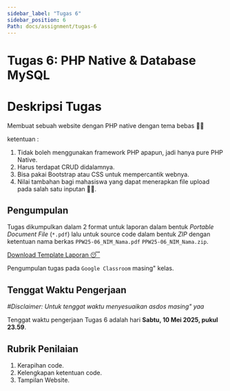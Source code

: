 ```yaml
---
sidebar_label: "Tugas 6"
sidebar_position: 6
Path: docs/assignment/tugas-6
---
```


# Tugas 6: PHP Native & Database MySQL

# Deskripsi Tugas

Membuat sebuah website dengan PHP native dengan tema bebas 👍🏻

ketentuan :
1. Tidak boleh menggunakan framework PHP apapun, jadi hanya pure PHP Native.
2. Harus terdapat CRUD didalamnya.
3. Bisa pakai Bootstrap atau CSS untuk mempercantik webnya.
4. Nilai tambahan bagi mahasiswa yang dapat menerapkan file upload pada salah satu inputan 🤝🏻.

## Pengumpulan

Tugas dikumpulkan dalam 2 format untuk laporan dalam bentuk *Portable Document File* (`*.pdf`) lalu untuk source code dalam bentuk *ZIP* dengan ketentuan nama berkas `PPW25-06_NIM_Nama.pdf` `PPW25-06_NIM_Nama.zip`.

[Download Template Laporan 😴](https://github.com/PEMWEB-2025/PEMWEB-2025/raw/021ac9dd5da252489ded588f940d6067e7c963c9/static/berkas/Template%20Laporan.docx)

Pengumpulan tugas pada `Google Classroom` masing" kelas.

## Tenggat Waktu Pengerjaan
*#Disclaimer: Untuk tenggat waktu menyesuaikan asdos masing" yaa*

Tenggat waktu pengerjaan Tugas 6 adalah hari **Sabtu, 10 Mei 2025, pukul 23.59**.

## Rubrik Penilaian

1. Kerapihan code.
2. Kelengkapan ketentuan code.
3. Tampilan Website.